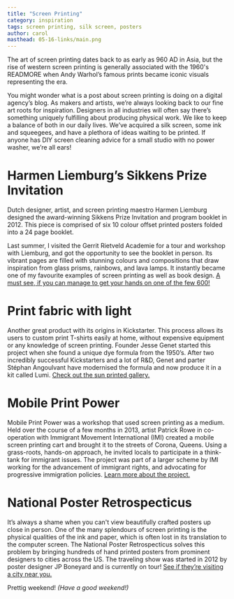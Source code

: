```yaml
---
title: "Screen Printing"
category: inspiration
tags: screen printing, silk screen, posters
author: carol
masthead: 05-16-links/main.png
---
```


The art of screen printing dates back to as early as 960 AD in Asia, but the rise of western screen printing is generally associated with the 1960's READMORE when Andy Warhol’s famous prints became iconic visuals representing the era.

You might wonder what is a post about screen printing is doing on a digital agency’s blog. As makers and artists, we’re always looking back to our fine art roots for inspiration. Designers in all industries will often say there’s something uniquely fulfilling about producing physical work. We like to keep a balance of both in our daily lives. We’ve acquired a silk screen, some ink and squeegees, and have a plethora of ideas waiting to be printed. If anyone has DIY screen cleaning advice for a small studio with no power washer, we’re all ears! 

# Harmen Liemburg’s Sikkens Prize Invitation
Dutch designer, artist, and screen printing maestro Harmen Liemburg designed the award-winning Sikkens Prize Invitation and program booklet in 2012. This piece is comprised of six 10 colour offset printed posters folded into a 24 page booklet. 

Last summer, I visited the Gerrit Rietveld Academie for a tour and workshop with Liemburg, and got the opportunity to see the booklet in person. Its vibrant pages are filled with stunning colours and compositions that draw inspiration from glass prisms, rainbows, and lava lamps. It instantly became one of my favourite examples of screen printing as well as book design. [A must see, if you can manage to get your hands on one of the few 600!](http://www.harmenliemburg.nl/2012/11/02/sikkens-prize-2012-print/)

# Print fabric with light
Another great product with its origins in Kickstarter. This process allows its users to custom print T-shirts easily at home, without expensive equipment or any knowledge of screen printing. Founder Jesse Genet started this project when she found a unique dye formula from the 1950’s. After two incredibly successful Kickstarters and a lot of R&D, Genet and parter Stéphan Angoulvant have modernised the formula and now produce it in a kit called Lumi. [Check out the sun printed gallery.](http://www.lumi.co/ideas)

# Mobile Print Power
Mobile Print Power was a workshop that used screen printing as a medium. Held over the course of a few months in 2013, artist Patrick Rowe in co-operation with Immigrant Movement International (IMI) created a mobile screen printing cart and brought it to the streets of Corona, Queens. Using a grass-roots, hands-on approach, he invited locals to participate in a think-tank for immigrant issues. The project was part of a larger scheme by IMI working for the advancement of immigrant rights, and advocating for progressive immigration policies. [Learn more about the project.](http://patrickroweonpaper.com/p/2013/01/04/mobile-screen-printing-cart/)

# National Poster Retrospecticus
It’s always a shame when you can't view beautifully crafted posters up close in person. One of the many splendours of screen printing is the physical qualities of the ink and paper, which is often lost in its translation to the computer screen. The National Poster Retrospecticus solves this problem by bringing hundreds of hand printed posters from prominent designers to cities across the US. The traveling show was started in 2012 by poster designer JP Boneyard and is currently on tour! [See if they’re visiting a city near you.](http://www.nationalposterretrospecticus.com/)

Prettig weekend! _(Have a good weekend!)_